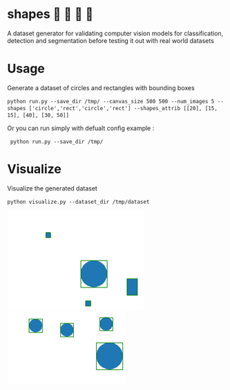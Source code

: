 # shapes :large_blue_circle: :large_orange_diamond: :small_red_triangle: :red_circle:
A dataset generator for validating computer vision models for classification, detection and segmentation before testing it out with real world datasets

# Usage

Generate a dataset of circles and rectangles with bounding boxes
```
python run.py --save_dir /tmp/ --canvas_size 500 500 --num_images 5 --shapes ['circle','rect','circle','rect'] --shapes_attrib [[20], [15, 15], [40], [30, 50]]
```

Or you can run simply with defualt config
example :
```
 python run.py --save_dir /tmp/
```

# Visualize 

Visualize the generated dataset
```
python visualize.py --dataset_dir /tmp/dataset
```
![](imgs/shapes_1.png)
![](imgs/shapes_2.png)